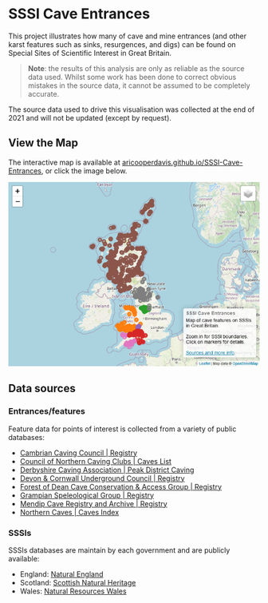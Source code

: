 # SSSI Cave Entrances
This project illustrates how many of cave and mine entrances (and other karst features such as sinks, resurgences, and digs) can be found on Special Sites of Scientific Interest in Great Britain.

> **Note**: the results of this analysis are only as reliable as the source data used. Whilst some work has been done to correct obvious mistakes in the source data, it cannot be assumed to be completely accurate.

The source data used to drive this visualisation was collected at the end of 2021 and will not be updated (except by request).

## View the Map
The interactive map is available at [aricooperdavis.github.io/SSSI-Cave-Entrances](https://aricooperdavis.github.io/SSSI-Cave-Entrances/), or click the image below.

[![View the Map](screenshot.png)](https://aricooperdavis.github.io/SSSI-Cave-Entrances/)

## Data sources
### Entrances/features
Feature data for points of interest is collected from a variety of public databases:
- [Cambrian Caving Council | Registry](https://www.cambriancavingcouncil.org.uk/registry/ccr_registry.php)
- [Council of Northern Caving Clubs | Caves List](https://cncc.org.uk/caving/caves/index.php?keyword=&sort=last_updated%20DESC)
- [Derbyshire Caving Association | Peak District Caving](https://peakdistrictcaving.info/home/the-caves/search)
- [Devon & Cornwall Underground Council | Registry](https://dcuc.org.uk/registry/r/registrysearch.php)
- [Forest of Dean Cave Conservation & Access Group | Registry](https://www.fodccag.org.uk/registry/registrysearch.php)
- [Grampian Speleological Group | Registry](https://registry.gsg.org.uk/sr/registrysearch.php)
- [Mendip Cave Registry and Archive | Registry](https://www.mcra.org.uk/registry/registrysearch.php)
- [Northern Caves | Caves Index](https://northerncaves.co.uk/caves/)

### SSSIs
SSSIs databases are maintain by each government and are publicly available:
- England: [Natural England](https://naturalengland-defra.opendata.arcgis.com/datasets/Defra::sites-of-special-scientific-interest-england/about)
- Scotland: [Scottish Natural Heritage](https://gateway.snh.gov.uk/natural-spaces/dataset.jsp?dsid=SSSI)
- Wales: [Natural Resources Wales](https://lle.gov.wales/catalogue/item/ProtectedSitesSitesOfSpecialScientificInterest/?lang=en)
